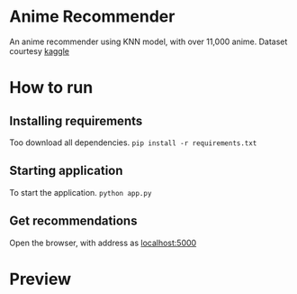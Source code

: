 # Anime Recommender

An anime recommender using KNN model, with over 11,000 anime. Dataset courtesy [kaggle](https://www.kaggle.com/CooperUnion/anime-recommendations-database)

# How to run

## Installing requirements
Too download all dependencies.
```pip install -r requirements.txt```

## Starting application
To start the application.
```python app.py```

## Get recommendations
Open the browser, with address as [localhost:5000](localhost:5000)

# Preview
